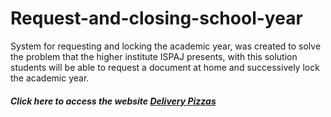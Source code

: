 # Request-and-closing-school-year

System for requesting and locking the academic year, was created to solve the problem that the higher institute ISPAJ presents, with this solution students will be able to request a document at home and successively lock the academic year.

##### Click here to access the website  [Delivery Pizzas](https://deliverypizzas.netlify.app)


